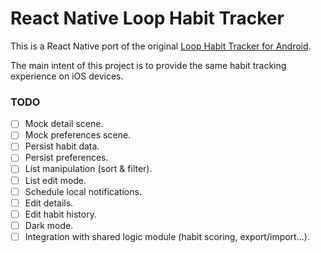 # React Native Loop Habit Tracker

This is a React Native port of the original [Loop Habit Tracker for Android](https://github.com/iSoron/uhabits).

The main intent of this project is to provide the same habit tracking experience on iOS devices.

### TODO

- [ ] Mock detail scene.
- [ ] Mock preferences scene.
- [ ] Persist habit data.
- [ ] Persist preferences.
- [ ] List manipulation (sort & filter).
- [ ] List edit mode.
- [ ] Schedule local notifications.
- [ ] Edit details.
- [ ] Edit habit history.
- [ ] Dark mode.
- [ ] Integration with shared logic module (habit scoring, export/import...).